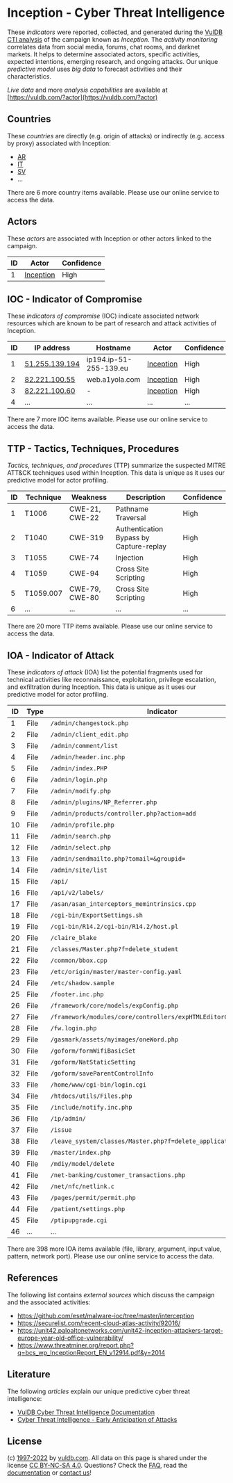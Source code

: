 # Inception - Cyber Threat Intelligence

These _indicators_ were reported, collected, and generated during the [VulDB CTI analysis](https://vuldb.com/?kb.cti) of the campaign known as _Inception_. The _activity monitoring_ correlates data from social media, forums, chat rooms, and darknet markets. It helps to determine associated actors, specific activities, expected intentions, emerging research, and ongoing attacks. Our unique _predictive model_ uses _big data_ to forecast activities and their characteristics.

_Live data_ and more _analysis capabilities_ are available at [https://vuldb.com/?actor](https://vuldb.com/?actor)

## Countries

These _countries_ are directly (e.g. origin of attacks) or indirectly (e.g. access by proxy) associated with Inception:

* [AR](https://vuldb.com/?country.ar)
* [IT](https://vuldb.com/?country.it)
* [SV](https://vuldb.com/?country.sv)
* ...

There are 6 more country items available. Please use our online service to access the data.

## Actors

These _actors_ are associated with Inception or other actors linked to the campaign.

ID | Actor | Confidence
-- | ----- | ----------
1 | [Inception](https://vuldb.com/?actor.inception) | High

## IOC - Indicator of Compromise

These _indicators of compromise_ (IOC) indicate associated network resources which are known to be part of research and attack activities of Inception.

ID | IP address | Hostname | Actor | Confidence
-- | ---------- | -------- | ----- | ----------
1 | [51.255.139.194](https://vuldb.com/?ip.51.255.139.194) | ip194.ip-51-255-139.eu | [Inception](https://vuldb.com/?actor.inception) | High
2 | [82.221.100.55](https://vuldb.com/?ip.82.221.100.55) | web.a1yola.com | [Inception](https://vuldb.com/?actor.inception) | High
3 | [82.221.100.60](https://vuldb.com/?ip.82.221.100.60) | - | [Inception](https://vuldb.com/?actor.inception) | High
4 | ... | ... | ... | ...

There are 7 more IOC items available. Please use our online service to access the data.

## TTP - Tactics, Techniques, Procedures

_Tactics, techniques, and procedures_ (TTP) summarize the suspected MITRE ATT&CK techniques used within Inception. This data is unique as it uses our predictive model for actor profiling.

ID | Technique | Weakness | Description | Confidence
-- | --------- | -------- | ----------- | ----------
1 | T1006 | CWE-21, CWE-22 | Pathname Traversal | High
2 | T1040 | CWE-319 | Authentication Bypass by Capture-replay | High
3 | T1055 | CWE-74 | Injection | High
4 | T1059 | CWE-94 | Cross Site Scripting | High
5 | T1059.007 | CWE-79, CWE-80 | Cross Site Scripting | High
6 | ... | ... | ... | ...

There are 20 more TTP items available. Please use our online service to access the data.

## IOA - Indicator of Attack

These _indicators of attack_ (IOA) list the potential fragments used for technical activities like reconnaissance, exploitation, privilege escalation, and exfiltration during Inception. This data is unique as it uses our predictive model for actor profiling.

ID | Type | Indicator | Confidence
-- | ---- | --------- | ----------
1 | File | `/admin/changestock.php` | High
2 | File | `/admin/client_edit.php` | High
3 | File | `/admin/comment/list` | High
4 | File | `/admin/header.inc.php` | High
5 | File | `/admin/index.PHP` | High
6 | File | `/admin/login.php` | High
7 | File | `/admin/modify.php` | High
8 | File | `/admin/plugins/NP_Referrer.php` | High
9 | File | `/admin/products/controller.php?action=add` | High
10 | File | `/admin/profile.php` | High
11 | File | `/admin/search.php` | High
12 | File | `/admin/select.php` | High
13 | File | `/admin/sendmailto.php?tomail=&groupid=` | High
14 | File | `/admin/site/list` | High
15 | File | `/api/` | Low
16 | File | `/api/v2/labels/` | High
17 | File | `/asan/asan_interceptors_memintrinsics.cpp` | High
18 | File | `/cgi-bin/ExportSettings.sh` | High
19 | File | `/cgi-bin/R14.2/cgi-bin/R14.2/host.pl` | High
20 | File | `/claire_blake` | High
21 | File | `/classes/Master.php?f=delete_student` | High
22 | File | `/common/bbox.cpp` | High
23 | File | `/etc/origin/master/master-config.yaml` | High
24 | File | `/etc/shadow.sample` | High
25 | File | `/footer.inc.php` | High
26 | File | `/framework/core/models/expConfig.php` | High
27 | File | `/framework/modules/core/controllers/expHTMLEditorController.php` | High
28 | File | `/fw.login.php` | High
29 | File | `/gasmark/assets/myimages/oneWord.php` | High
30 | File | `/goform/formWifiBasicSet` | High
31 | File | `/goform/NatStaticSetting` | High
32 | File | `/goform/saveParentControlInfo` | High
33 | File | `/home/www/cgi-bin/login.cgi` | High
34 | File | `/htdocs/utils/Files.php` | High
35 | File | `/include/notify.inc.php` | High
36 | File | `/ip/admin/` | Medium
37 | File | `/issue` | Low
38 | File | `/leave_system/classes/Master.php?f=delete_application` | High
39 | File | `/master/index.php` | High
40 | File | `/mdiy/model/delete` | High
41 | File | `/net-banking/customer_transactions.php` | High
42 | File | `/net/nfc/netlink.c` | High
43 | File | `/pages/permit/permit.php` | High
44 | File | `/patient/settings.php` | High
45 | File | `/ptipupgrade.cgi` | High
46 | ... | ... | ...

There are 398 more IOA items available (file, library, argument, input value, pattern, network port). Please use our online service to access the data.

## References

The following list contains _external sources_ which discuss the campaign and the associated activities:

* https://github.com/eset/malware-ioc/tree/master/interception
* https://securelist.com/recent-cloud-atlas-activity/92016/
* https://unit42.paloaltonetworks.com/unit42-inception-attackers-target-europe-year-old-office-vulnerability/
* https://www.threatminer.org/report.php?q=bcs_wp_InceptionReport_EN_v12914.pdf&y=2014

## Literature

The following _articles_ explain our unique predictive cyber threat intelligence:

* [VulDB Cyber Threat Intelligence Documentation](https://vuldb.com/?kb.cti)
* [Cyber Threat Intelligence - Early Anticipation of Attacks](https://www.scip.ch/en/?labs.20201022)

## License

(c) [1997-2022](https://vuldb.com/?kb.changelog) by [vuldb.com](https://vuldb.com/?kb.about). All data on this page is shared under the license [CC BY-NC-SA 4.0](https://creativecommons.org/licenses/by-nc-sa/4.0/). Questions? Check the [FAQ](https://vuldb.com/?kb.faq), read the [documentation](https://vuldb.com/?kb) or [contact us](https://vuldb.com/?contact)!
